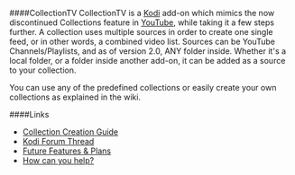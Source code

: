 ####CollectionTV
CollectionTV is a  [Kodi](http://kodi.tv/) add-on which mimics the now discontinued Collections feature in [YouTube](https://www.youtube.com/), while taking it a few steps further. A collection uses multiple sources in order to create one single feed, or in other words, a combined video list. Sources can be YouTube Channels/Playlists, and as of version 2.0, ANY folder inside. Whether it's a local folder, or a folder inside another add-on, it can be added as a source to your collection.

You can use any of the predefined collections or easily create your own collections as explained in the wiki.


####Links
* [Collection Creation Guide](https://github.com/SportySpice/Collections/wiki/Collection-Creation-Guide)
* [Kodi Forum Thread](http://forum.kodi.tv/showthread.php?tid=227806)
* [Future Features & Plans](https://github.com/SportySpice/Collections/wiki/Future-Features-&-Plans)
* [How can you help?](https://github.com/SportySpice/Collections/wiki/How-can-you-help%3F)
